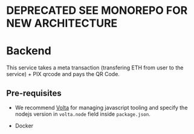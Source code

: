 # DEPRECATED SEE MONOREPO FOR NEW ARCHITECTURE

# Backend

This service takes a meta transaction (transfering ETH from user to the service) + PIX qrcode and pays the QR Code.

## Pre-requisites

- We recommend [Volta](https://volta.sh/) for managing javascript tooling and specify the nodejs version in `volta.node` field inside `package.json`.

- Docker